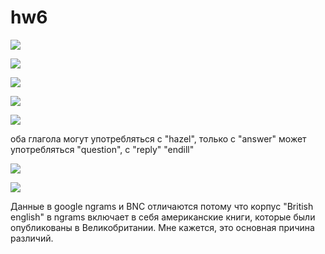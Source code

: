 # hw6

![](https://pp.userapi.com/c845220/v845220509/16df4/Gg-keINM1mo.jpg)

![](https://pp.userapi.com/c845220/v845220509/16dfd/QXrZM-ZFLRA.jpg)

![](https://pp.userapi.com/c845220/v845220509/16e37/XL6zC7M_SYA.jpg)

![](https://pp.userapi.com/c845220/v845220509/16e3e/fgAX0Lwyq6k.jpg)

![](https://pp.userapi.com/c834303/v834303201/10a3a3/JSLPSNRsZ7E.jpg)

оба глагола могут употребляться с "hazel", только с "answer" может употребляться "question", с "reply" "endill"

![](https://pp.userapi.com/c834303/v834303378/110f92/IpcxwkQ8rcM.jpg)

![](https://pp.userapi.com/c834303/v834303378/110f9b/T6gjR8Q4m5E.jpg)

Данные в google ngrams и BNC отличаются потому что корпус "British english" в ngrams включает в себя американские книги, которые были опубликованы в Великобритании. Мне кажется, это основная причина различий.
